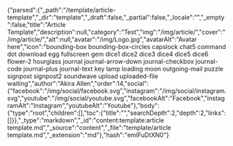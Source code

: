 {"parsed":{"_path":"/template/article-template","_dir":"template","_draft":false,"_partial":false,"_locale":"","_empty":false,"title":"Article Template","description":null,"category":"Test","img":"/img/article/","cover":"/img/article/","alt":null,"avatar":"/img/Logo.jpg","avatarAlt":"Avatar here","icon":"bounding-box bounding-box-circles capslock chat5 command dot download egg fullscreen gem dice1 dice2 dice3 dice4 dice5 dice6 flower-2 hourglass journal journal-arrow-down journal-checkbox journal-code journal-plus journal-text key lamp loading moon outgoing-mail puzzle signpost signpost2 soundwave upload uploaded-file waiting","author":"Akira Allen","order":14,"social":{"facebook":"/img/social/facebook.svg","instagram":"/img/social/instagram.svg","youtube":"/img/social/youtube.svg","facebookAlt":"Facebook","instagramAlt":"Instagram","youtubeAlt":"Youtube"},"body":{"type":"root","children":[],"toc":{"title":"","searchDepth":2,"depth":2,"links":[]}},"_type":"markdown","_id":"content:template:article template.md","_source":"content","_file":"template/article template.md","_extension":"md"},"hash":"emlFuDtXN0"}